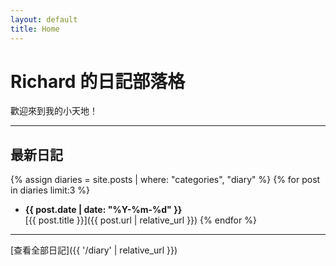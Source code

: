 ```yaml
---
layout: default
title: Home
---
```


# Richard 的日記部落格

歡迎來到我的小天地！  

---

## 最新日記
{% assign diaries = site.posts | where: "categories", "diary" %}
{% for post in diaries limit:3 %}
- **{{ post.date | date: "%Y-%m-%d" }}**  
  [{{ post.title }}]({{ post.url | relative_url }})
{% endfor %}

---

[查看全部日記]({{ '/diary' | relative_url }})
